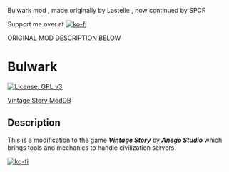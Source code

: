 Bulwark mod , made originally by Lastelle , now continued by SPCR

Support me over at [![ko-fi](https://ko-fi.com/img/githubbutton_sm.svg)](https://ko-fi.com/spcr532994)

ORIGINAL MOD DESCRIPTION BELOW

# Bulwark

 [![License: GPL v3](https://img.shields.io/badge/License-GPLv3-blue.svg)](https://www.gnu.org/licenses/gpl-3.0)

 [Vintage Story ModDB](https://mods.vintagestory.at/bulwark)

## Description

 This is a modification to the game _**Vintage Story**_ by _**Anego Studio**_ which brings tools and mechanics to handle civilization servers.

 [![ko-fi](https://ko-fi.com/img/githubbutton_sm.svg)](https://ko-fi.com/O5O1OWKNW)

